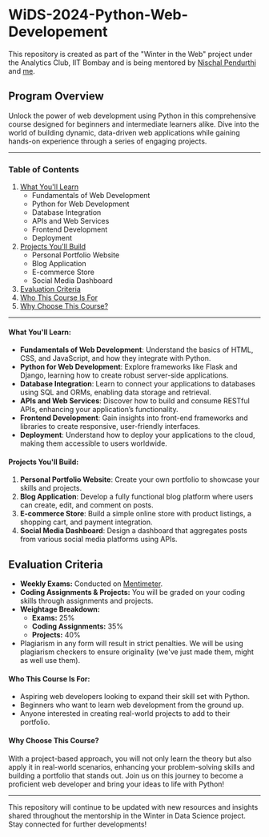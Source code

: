 # WiDS-2024-Python-Web-Developement

This repository is created as part of the "Winter in the Web" project under the Analytics Club, IIT Bombay and is being mentored by [Nischal Pendurthi](https://github.com/NischalPendurthi) and [me](https://github.com/adityasanapala).

## Program Overview

Unlock the power of web development using Python in this comprehensive course designed for beginners and intermediate learners alike. Dive into the world of building dynamic, data-driven web applications while gaining hands-on experience through a series of engaging projects.

---

### Table of Contents

1. [What You'll Learn](#what-youll-learn)
   - Fundamentals of Web Development
   - Python for Web Development
   - Database Integration
   - APIs and Web Services
   - Frontend Development
   - Deployment
2. [Projects You'll Build](#projects-youll-build)
   - Personal Portfolio Website
   - Blog Application
   - E-commerce Store
   - Social Media Dashboard
3. [Evaluation Criteria](#evaluation-criteria)
4. [Who This Course Is For](#who-this-course-is-for)
5. [Why Choose This Course?](#why-choose-this-course)

---

#### What You'll Learn:

- **Fundamentals of Web Development**: Understand the basics of HTML, CSS, and JavaScript, and how they integrate with Python.
- **Python for Web Development**: Explore frameworks like Flask and Django, learning how to create robust server-side applications.
- **Database Integration**: Learn to connect your applications to databases using SQL and ORMs, enabling data storage and retrieval.
- **APIs and Web Services**: Discover how to build and consume RESTful APIs, enhancing your application’s functionality.
- **Frontend Development**: Gain insights into front-end frameworks and libraries to create responsive, user-friendly interfaces.
- **Deployment**: Understand how to deploy your applications to the cloud, making them accessible to users worldwide.

#### Projects You'll Build:

1. **Personal Portfolio Website**: Create your own portfolio to showcase your skills and projects.
2. **Blog Application**: Develop a fully functional blog platform where users can create, edit, and comment on posts.
3. **E-commerce Store**: Build a simple online store with product listings, a shopping cart, and payment integration.
4. **Social Media Dashboard**: Design a dashboard that aggregates posts from various social media platforms using APIs.

## Evaluation Criteria

- **Weekly Exams:** Conducted on [Mentimeter](https://www.mentimeter.com/).
- **Coding Assignments & Projects:** You will be graded on your coding skills through assignments and projects.
- **Weightage Breakdown:**
  - **Exams:** 25%
  - **Coding Assignments:** 35%
  - **Projects:** 40%
- Plagiarism in any form will result in strict penalties. We will be using plagiarism checkers to ensure originality (we've just made them, might as well use them).

#### Who This Course Is For:

- Aspiring web developers looking to expand their skill set with Python.
- Beginners who want to learn web development from the ground up.
- Anyone interested in creating real-world projects to add to their portfolio.

#### Why Choose This Course?

With a project-based approach, you will not only learn the theory but also apply it in real-world scenarios, enhancing your problem-solving skills and building a portfolio that stands out. Join us on this journey to become a proficient web developer and bring your ideas to life with Python!

---

This repository will continue to be updated with new resources and insights shared throughout the mentorship in the Winter in Data Science project. Stay connected for further developments!
